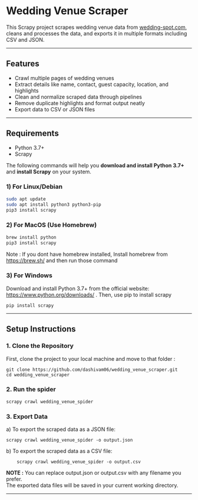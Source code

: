 # Wedding Venue Scraper

This Scrapy project scrapes wedding venue data from [wedding-spot.com](https://www.wedding-spot.com/wedding-venues/?pr=new%20jersey&r=new%20jersey%3anorth%20jersey&r=new%20jersey%3aatlantic%20city&r=new%20jersey%3ajersey%20shore&r=new%20jersey%3asouth%20jersey&r=new%20jersey%3acentral%20jersey&r=new%20york%3along%20island&r=new%20york%3amanhattan&r=new%20york%3abrooklyn&r=pennsylvania%3aphiladelphia&sr=1), 
cleans and processes the data, and exports it in multiple formats including CSV and JSON.

---

## Features

- Crawl multiple pages of wedding venues
- Extract details like name, contact, guest capacity, location, and highlights
- Clean and normalize scraped data through pipelines
- Remove duplicate highlights and format output neatly
- Export data to CSV or JSON files

---
## Requirements

- Python 3.7+
- Scrapy

The following commands will help you **download and install Python 3.7+** and **install Scrapy** on your system.

### 1) For Linux/Debian

```bash
sudo apt update
sudo apt install python3 python3-pip
pip3 install scrapy
```

### 2) For MacOS (Use Homebrew)
```bash
brew install python
pip3 install scrapy
```
Note :
    If you dont have homebrew installed, 
    Install homebrew from https://brew.sh/ and then run those command

### 3) For Windows
Download and install Python 3.7+ from the official website: https://www.python.org/downloads/ .
Then, use pip to install scrapy 

```
pip install scrapy
```

---

## Setup Instructions


### 1. Clone the Repository

First, clone the project to your local machine and move to that folder :

```
git clone https://github.com/dashivam06/wedding_venue_scraper.git
cd wedding_venue_scraper
```

### 2. Run the spider 

```
scrapy crawl wedding_venue_spider
```
### 3. Export Data

a) To export the scraped data as a JSON file:

```
scrapy crawl wedding_venue_spider -o output.json
```    

b) To export the scraped data as a CSV file:

```
    scrapy crawl wedding_venue_spider -o output.csv
```
**NOTE :**
    You can replace output.json or output.csv with any filename you prefer.  
        The exported data files will be saved in your current working directory.

---




